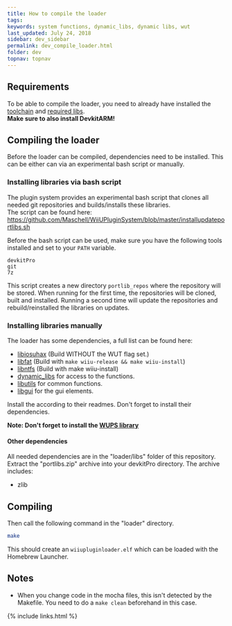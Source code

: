 ```yaml
---
title: How to compile the loader
tags: 
keywords: system functions, dynamic_libs, dynamic libs, wut
last_updated: July 24, 2018
sidebar: dev_sidebar
permalink: dev_compile_loader.html
folder: dev
topnav: topnav
---
```


## Requirements
To be able to compile the loader, you need to already have installed the [toolchain](https://github.com/Maschell/WiiUPluginSystem/wiki/Setting-up-the-Toolchain) 
and [required libs](https://github.com/Maschell/WiiUPluginSystem/wiki/Installing-the-required-libraries).  
**Make sure to also install DevkitARM!**

## Compiling the loader
Before the loader can be compiled, dependencies need to be installed. This can be either can via an experimental bash script or manually.

### Installing libraries via bash script
The plugin system provides an experimental bash script that clones all needed git repositories and builds/installs these libraries.  
The script can be found here:  
https://github.com/Maschell/WiiUPluginSystem/blob/master/installupdateportlibs.sh

Before the bash script can be used, make sure you have the following tools installed and set to your `PATH` variable.
```
devkitPro
git
7z
```

This script creates a new directory `portlib_repos` where the repository will be stored. When running for the first time, the repositories will be cloned, 
built and installed. Running a second time will update the repositories and rebuild/reinstalled the libraries on updates.

### Installing libraries manually
The loader has some dependencies, a full list can be found here:  
- [libiosuhax](https://github.com/dimok789/libiosuhax) (Build WITHOUT the WUT flag set.)
- [libfat](https://github.com/Maschell/libfat/) (Build with `make wiiu-release && make wiiu-install`)
- [libntfs](https://github.com/Maschell/libntfs-wiiu) (Build with make wiiu-install)
- [dynamic_libs](https://github.com/Maschell/dynamic_libs/tree/lib) for access to the functions.
- [libutils](https://github.com/Maschell/libutils) for common functions.  
- [libgui](https://github.com/Maschell/libgui) for the gui elements.

Install the according to their readmes. Don't forget to install their dependencies.

**Note: Don't forget to install the [WUPS library](dev_required_libraries#wups-library)**

#### Other dependencies

All needed dependencies are in the "loader/libs" folder of this repository. Extract the "portlibs.zip" archive into your devkitPro directory.
The archive includes:

- zlib

## Compiling

Then call the following command in the "loader" directory.

``` Bash
make
```

This should create an `wiiupluginloader.elf` which can be loaded with the Homebrew Launcher.

## Notes
- When you change code in the mocha files, this isn't detected by the Makefile. You need to do a `make clean` beforehand in this case.

{% include links.html %}
